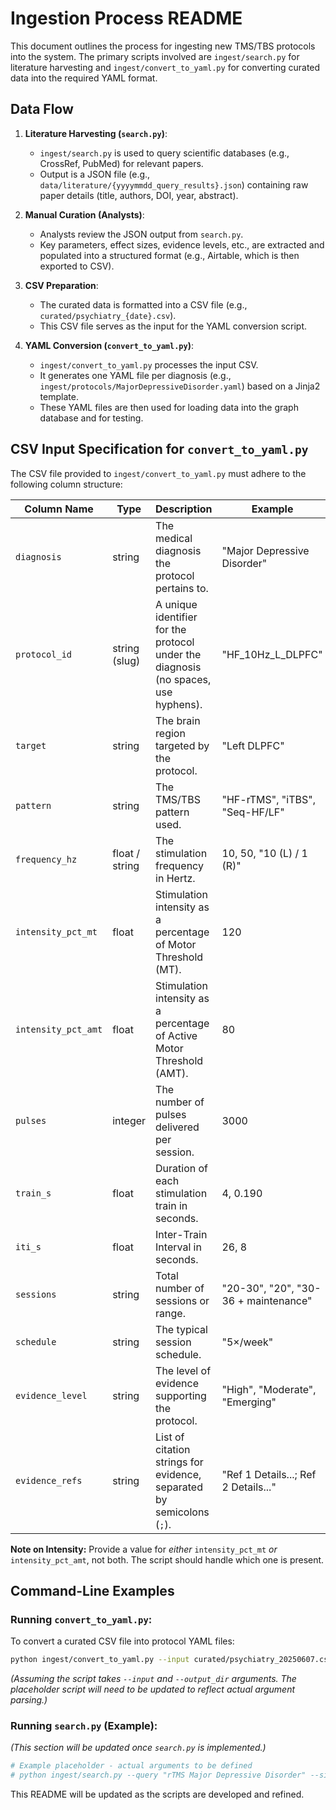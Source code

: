 # Ingestion Process README

This document outlines the process for ingesting new TMS/TBS protocols into the system.
The primary scripts involved are `ingest/search.py` for literature harvesting and `ingest/convert_to_yaml.py` for converting curated data into the required YAML format.

## Data Flow

1.  **Literature Harvesting (`search.py`)**:
    *   `ingest/search.py` is used to query scientific databases (e.g., CrossRef, PubMed) for relevant papers.
    *   Output is a JSON file (e.g., `data/literature/{yyyymmdd_query_results}.json`) containing raw paper details (title, authors, DOI, year, abstract).

2.  **Manual Curation (Analysts)**:
    *   Analysts review the JSON output from `search.py`.
    *   Key parameters, effect sizes, evidence levels, etc., are extracted and populated into a structured format (e.g., Airtable, which is then exported to CSV).

3.  **CSV Preparation**:
    *   The curated data is formatted into a CSV file (e.g., `curated/psychiatry_{date}.csv`).
    *   This CSV file serves as the input for the YAML conversion script.

4.  **YAML Conversion (`convert_to_yaml.py`)**:
    *   `ingest/convert_to_yaml.py` processes the input CSV.
    *   It generates one YAML file per diagnosis (e.g., `ingest/protocols/MajorDepressiveDisorder.yaml`) based on a Jinja2 template.
    *   These YAML files are then used for loading data into the graph database and for testing.

## CSV Input Specification for `convert_to_yaml.py`

The CSV file provided to `ingest/convert_to_yaml.py` must adhere to the following column structure:

| Column Name         | Type                       | Description                                                                      | Example                                   | Notes                                     |
|---------------------|----------------------------|----------------------------------------------------------------------------------|-------------------------------------------|-------------------------------------------|
| `diagnosis`         | string                     | The medical diagnosis the protocol pertains to.                                  | "Major Depressive Disorder"             | Used for naming the output YAML file.     |
| `protocol_id`       | string (slug)              | A unique identifier for the protocol under the diagnosis (no spaces, use hyphens). | "HF_10Hz_L_DLPFC"                         |                                           |
| `target`            | string                     | The brain region targeted by the protocol.                                       | "Left DLPFC"                              |                                           |
| `pattern`           | string                     | The TMS/TBS pattern used.                                                        | "HF-rTMS", "iTBS", "Seq-HF/LF"            |                                           |
| `frequency_hz`      | float / string             | The stimulation frequency in Hertz.                                              | 10, 50, "10 (L) / 1 (R)"                  | String for bilateral/sequential protocols.|
| `intensity_pct_mt`  | float                      | Stimulation intensity as a percentage of Motor Threshold (MT).                   | 120                                       | Use if intensity is MT-based.             |
| `intensity_pct_amt` | float                      | Stimulation intensity as a percentage of Active Motor Threshold (AMT).           | 80                                        | Use if intensity is AMT-based.             |
| `pulses`            | integer                    | The number of pulses delivered per session.                                      | 3000                                      |                                           |
| `train_s`           | float                      | Duration of each stimulation train in seconds.                                   | 4, 0.190                                  | Nullable (leave empty if not applicable). |
| `iti_s`             | float                      | Inter-Train Interval in seconds.                                                 | 26, 8                                     | Nullable (leave empty if not applicable). |
| `sessions`          | string                     | Total number of sessions or range.                                               | "20-30", "20", "30-36 + maintenance"      |                                           |
| `schedule`          | string                     | The typical session schedule.                                                    | "5×/week"                                 |                                           |
| `evidence_level`    | string                     | The level of evidence supporting the protocol.                                   | "High", "Moderate", "Emerging"          | Based on predefined rubric.               |
| `evidence_refs`     | string                     | List of citation strings for evidence, separated by semicolons (`;`).           | "Ref 1 Details...; Ref 2 Details..."      | Each part becomes an item in YAML list.   |

**Note on Intensity:** Provide a value for *either* `intensity_pct_mt` *or* `intensity_pct_amt`, not both. The script should handle which one is present.

## Command-Line Examples

### Running `convert_to_yaml.py`:

To convert a curated CSV file into protocol YAML files:

```bash
python ingest/convert_to_yaml.py --input curated/psychiatry_20250607.csv --output_dir ingest/protocols/
```
*(Assuming the script takes `--input` and `--output_dir` arguments. The placeholder script will need to be updated to reflect actual argument parsing.)*

### Running `search.py` (Example):
*(This section will be updated once `search.py` is implemented.)*

```bash
# Example placeholder - actual arguments to be defined
# python ingest/search.py --query "rTMS Major Depressive Disorder" --since 2023-01-01 --out data/literature/YYYYMMDD_MDD_search.json
```

This README will be updated as the scripts are developed and refined.
